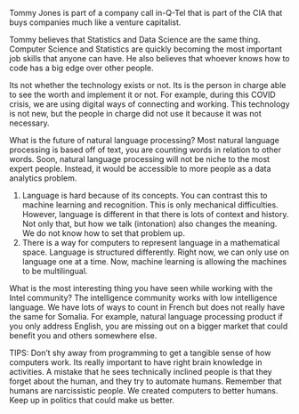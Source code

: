 Tommy Jones is part of a company call in-Q-Tel that is part of the CIA that buys companies much like a venture capitalist. 

Tommy believes that Statistics and Data Science are the same thing. Computer Science and Statistics are quickly becoming the most important job skills that anyone can have. He also believes that whoever knows how to code has a big edge over other people. 

Its not whether the technology exists or not. Its is the person in charge able to see the worth and implement it or not. For example, during this COVID crisis, we are using digital ways of connecting and working. This technology is not new, but the people in charge did not use it because it was not necessary.

What is the future of natural language processing?
Most natural language processing is based off of text, you are counting words in relation to other words. Soon, natural language processing will not be niche to the most expert people. Instead, it would be accessible to more people as a data analytics problem. 

1.	Language is hard because of its concepts. You can contrast this to machine learning and recognition. This is only mechanical difficulties. However, language is different in that there is lots of context and history. Not only that, but how we talk (intonation) also changes the meaning. We do not know how to set that problem up. 
2.	There is a way for computers to represent language in a mathematical space. Language is structured differently. Right now, we can only use on language one at a time. Now, machine learning is allowing the machines to be multilingual. 

What is the most interesting thing you have seen while working with the Intel community?
The intelligence community works with low intelligence language. We have lots of ways to count in French but does not really have the same for Somalia. For example, natural language processing product if you only address English, you are missing out on a bigger market that could benefit you and others somewhere else. 

TIPS:
Don’t shy away from programming to get a tangible sense of how computers work.
Its really important to have right brain knowledge in activities. A mistake that he sees technically inclined people is that they forget about the human, and they try to automate humans. Remember that humans are narcissistic people. We created computers to better humans. Keep up in politics that could make us better. 

